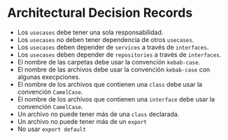 # Architectural Decision Records

- Los `usecases` debe tener una sola responsabilidad.
- Los `usecases` no deben tener dependencia de otros `usecases`.
- Los `usecases` deben depender de `services` a través de `interfaces`.
- Los `usecases` deben depender de `repositories` a través de `interfaces`.
- El nombre de las carpetas debe usar la convención `kebab-case`.
- El nombre de las archivos debe usar la convención `kebab-case` con algunas execpciones.
- El nombre de los archivos que contienen una `class` debe usar la convención `CamelCase`.
- El nombre de los archivos que contienen una `interface` debe usar la convención `CamelCase`.
- Un archivo no puede tener más de una `class` declarada.
- Un archivo no puede tener más de un `export`
- No usar `export default`
